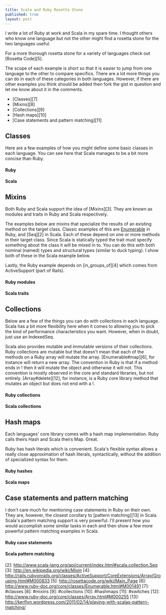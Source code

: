 ```yaml
---
title: Scala and Ruby Rosetta Stone
published: true
layout: post
---
```


I write a lot of Ruby at work and Scala in my spare time.
I thought others who know one language but not the other
might find a rosetta stone for the two languages useful.

For a more thorough rosetta stone for a variety of languages check
out [Rosetta Code][5].

The scope of each example is short so that it is easier to jump from
one language to the other to compare specifics.  There are a lot more
things you can do in each of these categories in both languages.  However,
if there are other examples you think should be added then fork the gist in
question and let me know about it in the comments.

* [Classes][7]
* [Mixins][8]
* [Collections][9]
* [Hash maps][10]
* [Case statements and pattern matching][11]

<a name="classes"></a>
## Classes

Here are a few examples of how you might define some basic classes in
each language.  You can see here that Scala manages to be a bit more
concise than Ruby.

#### Ruby
<script src="https://gist.github.com/1153103.js"> </script>

#### Scala
<script src="https://gist.github.com/1153076.js"> </script>

<a name="mixins"></a>
## Mixins

Both Ruby and Scala support the idea of [Mixins][3].  They are known as modules and traits in Ruby
and Scala respectively.

The examples below are mixins that specialize the results of an existing method on the target class.
Classic examples of this are [Enumerable][1] in Ruby, and [Seq][2] in Scala.  Each of these depend
on one or more methods in their target class.  Since Scala is statically typed the trait must specify
something about the class it will be mixed in to.  You can do this with both nominal (named) types and
structural types (similar to duck typing).  I show both of these in the Scala example below.

Lastly, the Ruby example depends on [in_groups_of][4] which comes from ActiveSupport (part of Rails).

#### Ruby modules
<script src="https://gist.github.com/1159939.js"> </script>

#### Scala traits
<script src="https://gist.github.com/1159921.js"></script>

<a name="collections"></a>
## Collections

Below are a few of the things you can do with collections in each language.  Scala has a bit more
flexibility here when it comes to allowing you to pick the kind of performance characteristics you
want.  However, when in doubt, just use an IndexedSeq.

Scala also provides mutable and immutable versions of their collections.  Ruby collections are mutable
but that doesn't mean that each of the methods on a Ruby array will mutate the array.  [Enumerable#map][6], for
instance will return a new array.  The convention in Ruby is that if a method ends in ! then it will mutate the
object and otherwise it will not.  This convention is mostly observed in the core and standard libraries, but not
entirely.  [Array#delete][12], for instance, is a Ruby core library method that mutates an object but does not
end with a !.

#### Ruby collections
<script src="https://gist.github.com/1159992.js"></script>

#### Scala collections
<script src="https://gist.github.com/1159981.js"></script>

<a name="hashmaps"></a>
## Hash maps

Each languages' core library comes with a hash map implementation.  Ruby calls theirs Hash and Scala theirs
Map.  Great.

Ruby has hash literals which is convenient.  Scala's flexible syntax allows a really close approximation
of hash literals, syntactically, without the addition of specialized syntax for them.

#### Ruby hashes
<script src="https://gist.github.com/1160016.js"></script>

#### Scala maps
<script src="https://gist.github.com/1160045.js"></script>

<a name="switches"></a>
## Case statements and pattern matching

I don't care much for mentioning case statements in Ruby on their own.  They are, however, the closest
corollary to [pattern matching][13] in Scala.  Scala's pattern matching support is very powerful.  I'll present
how you would accomplish some similar tasks in each and then show a few more powerful pattern matching
examples in Scala.

#### Ruby case statements
<script src="https://gist.github.com/1160828.js"></script>

#### Scala pattern matching
<script src="https://gist.github.com/1161420.js"></script>

[1]: http://www.ruby-doc.org/core/classes/Enumerable.html
[2]: http://www.scala-lang.org/api/current/index.html#scala.collection.Seq [3]: http://en.wikipedia.org/wiki/Mixin
[4]: http://rails.rubyonrails.org/classes/ActiveSupport/CoreExtensions/Array/Grouping.html#M000833
[5]: http://rosettacode.org/wiki/Main_Page
[6]: http://www.ruby-doc.org/core/classes/Enumerable.html#M001491
[7]: #classes
[8]: #mixins
[9]: #collections
[10]: #hashmaps
[11]: #switches
[12]: http://www.ruby-doc.org/core/classes/Array.html#M000255
[13]: http://kerflyn.wordpress.com/2011/02/14/playing-with-scalas-pattern-matching/
